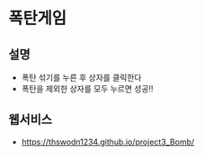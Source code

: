 # 폭탄게임

## 설명
- 폭탄 섞기를 누른 후 상자를 클릭한다
- 폭탄을 제외한 상자를 모두 누르면 성공!!

## 웹서비스
- https://thswodn1234.github.io/project3_Bomb/
